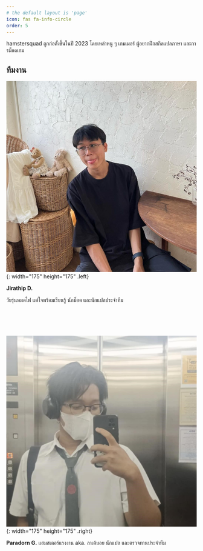```yaml
---
# the default layout is 'page'
icon: fas fa-info-circle
order: 5
---
```


hamstersquad ถูกก่อตั้งขึ้นในปี 2023 โดยเหล่าหนู ๆ เกมเมอร์ ผู้อยากฝึกสกิลแปลภาษา และการม็อดเกม

## ทีมงาน

![JD](../assets/img/pfp/jd.jpg){: width="175" height="175" .left}

**Jirathip D.**

วัยรุ่นหมดไฟ แต่ใจพร้อมเรียนรู้ นักม็อด และนักแปลประจำทีม\
\
\
\
\
\
![PG](../assets/img/pfp/pg.jpg){: width="175" height="175" .right}

**Paradorn G.**
แฮมสเตอร์แรงงาน aka. ลาเต้บอย นักแปล และตรวจทานประจำทีม